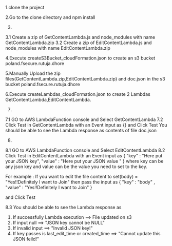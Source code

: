 
1.clone the project 

2.Go to the clone directory and npm install

3.
3.1 Create a zip of GetContentLambda.js and node_modules with name GetContentLambda.zip
3.2 Create a zip of EditContentLambda.js and node_modules with name EditContentLambda.zip

4.Execute createS3Bucket_cloudFormation.json to create an s3 bucket poland.fsecure.rutuja.dhore

5.Manually Upload the zip files(GetContentLambda.zip,EditContentLambda.zip) and doc.json in the s3 bucket poland.fsecure.rutuja.dhore

6.Execute createLambdas_cloudFormation.json to create 2 Lambdas GetContentLambda,EditContentLambda.

7.
7.1 GO to AWS LambdaFunction console and Select GetContentLambda
7.2 Click Test in GetContentLambda with an Event input as {} and Click Test
You should be able to see the Lambda response as contents of file doc.json

8.
8.1 GO to AWS LambdaFunction console and Select EditContentLambda
8.2 Click Test in EditContentLambda with an Event input as 
{
 "key" : "Here put your JSON key", 
 "value" : "Here put your JSON value "
} 
where key can be any json key and value can be the value you need to set to the key.

For example :
If you want to edit the file content to set(body) = "Yes!!Definitely I want to Join" then pass the input as
{
 "key" : "body" , 
 "value" : "Yes!!Definitely I want to Join"
} 

and Click Test


8.3 You should be able to see the Lambda response as 
1. If successfully Lambda execution ==> File updated on s3 
2. If input null ==> "JSON key cannot be NULL"
3. If invalid input ==> "Invalid JSON key!"
4. If key passes is last_edit_time or created_time ==> "Cannot update this JSON feild!"

